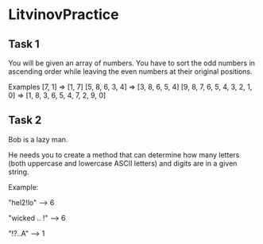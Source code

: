 # LitvinovPractice

## Task 1
You will be given an array of numbers. You have to sort the odd numbers in ascending order while leaving the even numbers at their original positions.

Examples
[7, 1]  =>  [1, 7]
[5, 8, 6, 3, 4]  =>  [3, 8, 6, 5, 4]
[9, 8, 7, 6, 5, 4, 3, 2, 1, 0]  =>  [1, 8, 3, 6, 5, 4, 7, 2, 9, 0]


## Task 2
Bob is a lazy man.

He needs you to create a method that can determine how many letters (both uppercase and lowercase ASCII letters) and digits are in a given string.

Example:

"hel2!lo" --> 6

"wicked .. !" --> 6

"!?..A" --> 1
